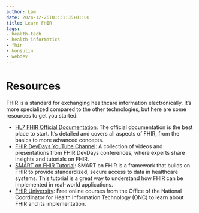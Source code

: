 ```yaml
---
author: Lam
date: 2024-12-26T01:31:35+01:00
title: Learn FHIR
tags:
- health-tech
- health-informatics
- fhir
- konsulin
- webdev
---
```


# Resources

FHIR is a standard for exchanging healthcare information electronically. It’s more specialized compared to the other technologies, but here are some resources to get you started:

- [HL7 FHIR Official Documentation](https://hl7.org/fhir/): The official documentation is the best place to start. It’s detailed and covers all aspects of FHIR, from the basics to more advanced concepts.
- [FHIR DevDays YouTube Channel](https://www.youtube.com/c/FHIRDevDays): A collection of videos and presentations from FHIR DevDays conferences, where experts share insights and tutorials on FHIR.
- [SMART on FHIR Tutorial](https://docs.smarthealthit.org/tutorials/): SMART on FHIR is a framework that builds on FHIR to provide standardized, secure access to data in healthcare systems. This tutorial is a great way to understand how FHIR can be implemented in real-world applications.
- [FHIR University](https://www.healthit.gov/topic/standards-technology/standards/fhir-university): Free online courses from the Office of the National Coordinator for Health Information Technology (ONC) to learn about FHIR and its implementation.
